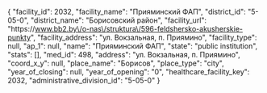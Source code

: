 {
    "facility_id": 2032,
    "facility_name": "Прияминский ФАП",
    "district_id": "5-05-0",
    "district_name": "Борисовский район",
    "facility_url": "https:\/\/www.bb2.by\/o-nas\/struktura\/596-feldshersko-akusherskie-punkty",
    "facility_address": "ул. Вокзальная, п. Приямино",
    "facility_type": null,
    "ap_1": null,
    "name": "Прияминский ФАП",
    "state": "public institution",
    "stats": [],
    "med_id": 498,
    "address": "ул. Вокзальная, п. Приямино",
    "coord_x_y": null,
    "place_name": "Борисов",
    "place_type": "city",
    "year_of_closing": null,
    "year_of_opening": "0",
    "healthcare_facility_key": 2032,
    "administrative_division_id": "5-05-0"
}